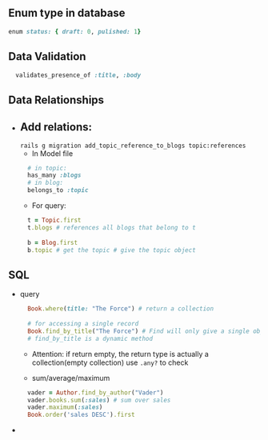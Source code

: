 ## Enum type in database
```ruby
enum status: { draft: 0, pulished: 1}
```

## Data Validation
```ruby
  validates_presence_of :title, :body
```

## Data Relationships
- Add relations:
  - 
  `rails g migration add_topic_reference_to_blogs topic:references`
  - In Model file
  ```ruby
    # in topic:
    has_many :blogs
    # in blog:
    belongs_to :topic
  ```
  - For query:
  ```ruby
    t = Topic.first
    t.blogs # references all blogs that belong to t
    
    b = Blog.first
    b.topic # get the topic # give the topic object
  ```
  
  
## SQL
- query
  ```ruby
    Book.where(title: "The Force") # return a collection
    
    # for accessing a single record
    Book.find_by_title("The Force") # Find will only give a single object
    # find_by_title is a dynamic method
  ```
  
  - Attention: if return empty, the return type is actually a collection(empty collection)
    use `.any?` to check
    
  - sum/average/maximum
  ```ruby
    vader = Author.find_by_author("Vader")
    vader.books.sum(:sales) # sum over sales
    vader.maximum(:sales)
    Book.order('sales DESC').first
  ```
- 
  

